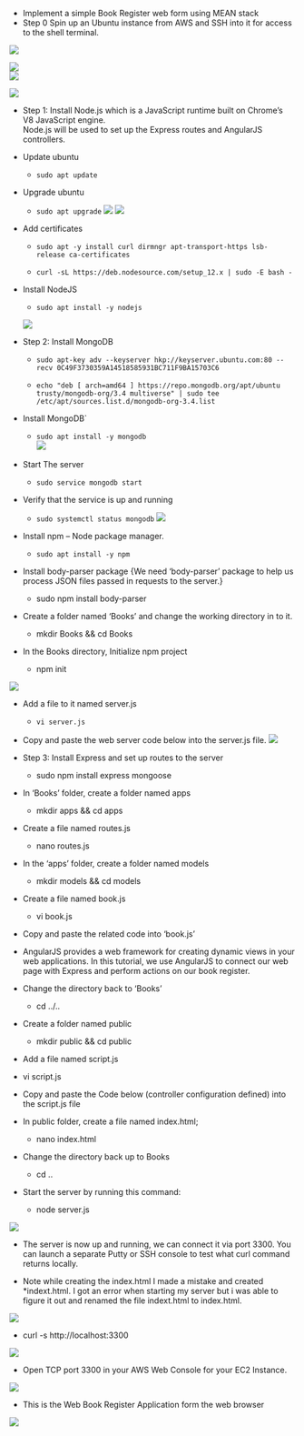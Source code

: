 

- Implement a simple Book Register web form using MEAN stack
- Step 0 Spin up an Ubuntu instance from AWS and SSH into it for access to the shell terminal.   

![](image/project4_ec2_created.png)    

![](image/project4_EC2status_running.png)  
![](image/Project4_ssh_conf.png)

![](image/Project4_ssh_login.png)

-   Step 1: Install
Node.js which is a JavaScript runtime built on Chrome’s V8 JavaScript engine.  
 Node.js will be used to set up the Express routes and AngularJS controllers.

- Update ubuntu
    - `sudo apt update`   
- Upgrade ubuntu
    - `sudo apt upgrade`
![](image/project4_update_ec2.png)
![](image/project4_ec2Upgrade.png)
- Add certificates

    - `sudo apt -y install curl dirmngr apt-transport-https lsb-release ca-certificates`

    - `curl -sL https://deb.nodesource.com/setup_12.x | sudo -E bash -`  

- Install NodeJS
    -  `sudo apt install -y nodejs`  


    ![](image/project4_install_nodejs.png)

-   Step 2: Install MongoDB
    - `sudo apt-key adv --keyserver hkp://keyserver.ubuntu.com:80 --recv 0C49F3730359A14518585931BC711F9BA15703C6`  

    - `echo "deb [ arch=amd64 ] https://repo.mongodb.org/apt/ubuntu trusty/mongodb-org/3.4 multiverse" | sudo tee /etc/apt/sources.list.d/mongodb-org-3.4.list`
- Install MongoDB`

    - `sudo apt install -y mongodb`   
![](image/project4_install_mongDB.png)
- Start The server

    - ``sudo service mongodb start``  
- Verify that the service is up and running


    - `sudo systemctl status mongodb` 
![](image/project4_mongdb_status.png)
- Install npm – Node package manager.
    - `sudo apt install -y npm`
- Install body-parser package {We need ‘body-parser’ package to help us process JSON files passed in requests to the server.}
    - sudo npm install body-parser

- Create a folder named ‘Books’ and change the working directory in to it.
    - mkdir Books && cd Books

- In the Books directory, Initialize npm project
    - npm init  

![](image/project4_npm_initialzed.png)
- Add a file to it named server.js
    - `vi server.js`

- Copy and paste the web server code below into the server.js file.
![](image/project4_serverjs_cp.png)

- Step 3: Install Express and set up routes to the server
    - sudo npm install express mongoose  

- In ‘Books’ folder, create a folder named apps

    - mkdir apps && cd apps  

- Create a file named routes.js
    - nano routes.js
- In the ‘apps’ folder, create a folder named models

    - mkdir models && cd models
- Create a file named book.js
    - vi book.js  

- Copy and paste the related code into ‘book.js’

- AngularJS provides a web framework for creating dynamic views in your web applications. In this tutorial, we use AngularJS to connect our web page with Express and perform actions on our book register.

- Change the directory back to ‘Books’  
    - cd ../..
- Create a folder named public
    - mkdir public && cd public
- Add a file named script.js
 - vi script.js
- Copy and paste the Code below (controller configuration defined) into the script.js file

- In public folder, create a file named index.html;
    - nano index.html  

- Change the directory back up to Books
    - cd ..
- Start the server by running this command:
    - node server.js   

![](image/project4_server_Start.png)  

- The server is now up and running, we can connect it via port 3300. You can launch a separate Putty or SSH console to test what curl command returns locally.

- Note while creating the index.html I made a mistake and created *indext.html. I got an error when starting my server but i was able to figure it out and renamed the file indext.html to index.html.  

![](image/project4_filecorrection.png)

-   curl -s http://localhost:3300

![](image/project4_HTMoutputServer.png)

- Open TCP port 3300 in your AWS Web Console for your EC2 Instance.  

![](image/project4_oppenport3300on%20EC2.png)

-   This is the Web Book Register Application form the web browser  

![](image/project4_book%20recordapp.png)
